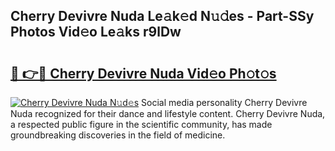 ## Cherry Devivre Nuda Le𝚊k𝚎d N𝚞𝚍es - Part-SSy Photos Vid𝚎o Le𝚊ks r9lDw

# <h2><a href="http://fbd06ex.evod.top/?m=Cherry+Devivre+Nuda">🔗 👉🔴 Cherry Devivre Nuda Vid𝚎o Ph𝚘t𝚘s</a></h2>

[![Cherry Devivre Nuda N𝚞d𝚎s](https://i.imgur.com/8V9OHl7.gif)](http://fbd06ex.evod.top/?m=Cherry+Devivre+Nuda)
Social media personality Cherry Devivre Nuda recognized for their dance and lifestyle content. Cherry Devivre Nuda, a respected public figure in the scientific community, has made groundbreaking discoveries in the field of medicine. 
